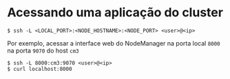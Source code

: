 


# Acessando uma aplicação do cluster

```
$ ssh -L <LOCAL_PORT>:<NODE_HOSTNAME>:<NODE_PORT> <user>@<ip>
```

Por exemplo, acessar a interface web do NodeManager na porta local `8000` na porta `9070` do host `cm3`
```
$ ssh -L 8000:cm3:9070 <user>@<ip>
$ curl localhost:8000
```